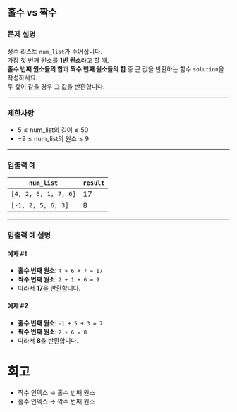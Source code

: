 ## 홀수 vs 짝수

### 문제 설명
정수 리스트 `num_list`가 주어집니다.  
가장 첫 번째 원소를 **1번 원소**라고 할 때,  
**홀수 번째 원소들의 합**과 **짝수 번째 원소들의 합** 중 큰 값을 반환하는 함수 `solution`을 작성하세요.  
두 값이 같을 경우 그 값을 반환합니다.

---

### 제한사항
- $5 \leq \text{num_list의 길이} \leq 50$
- $-9 \leq \text{num_list의 원소} \leq 9$

---

### 입출력 예

| `num_list`           | `result` |
|----------------------|----------|
| `[4, 2, 6, 1, 7, 6]` | 17       |
| `[-1, 2, 5, 6, 3]`   | 8        |

---

### 입출력 예 설명

#### 예제 #1
- **홀수 번째 원소**: `4 + 6 + 7 = 17`
- **짝수 번째 원소**: `2 + 1 + 6 = 9`
- 따라서 **17**을 반환합니다.

#### 예제 #2
- **홀수 번째 원소**: `-1 + 5 + 3 = 7`
- **짝수 번째 원소**: `2 + 6 = 8`
- 따라서 **8**을 반환합니다.
# 회고
- 짝수 인덱스 → 홀수 번째 원소
- 홀수 인덱스 → 짝수 번째 원소